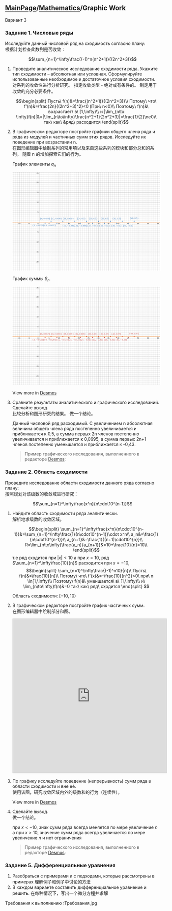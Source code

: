 <head>
  <script src="https://cdn.mathjax.org/mathjax/latest/MathJax.js?config=TeX-AMS-MML_HTMLorMML" type="text/javascript"></script>
  <script type="text/x-mathjax-config">
    MathJax.Hub.Config({
      tex2jax: {
      skipTags: ['script', 'noscript', 'style', 'textarea', 'pre'],
      inlineMath: [['$','$']]
      }
    });
  </script>
</head>

## [MainPage](../index.md)/[Mathematics](README.md)/Graphic Work

Вариант 3

### Задание 1. Числовые ряды

Исследуйте данный числовой ряд на сходимость согласно плану:  
根据计划检查此数列是否收敛：

$$\sum_{n=1}^\infty\frac{(-1)^n(n^2+1)}{(2n^2+3)}$$

1. Проведите аналитическое исследование сходимости ряда. Укажите тип сходимости – абсолютная или условная. Сформулируйте использованные необходимое и достаточное условия сходимости.  
   对系列的收敛性进行分析研究。 指定收敛类型 - 绝对或有条件的。 制定用于收敛的充分必要条件。

   $$\begin{split}
    Пусть\ f(n)&=\frac{(n^2+1)}{(2n^2+3)}\\
    Потому\ что\ f'(n)&=\frac{2n}{(2n^2+3)^2}<0 (При\ n<0)\\
    Поэтому\ f(n)&\ возрастает\ в\ [1,\infty)\\
    и |\lim_{n\to \infty}f(n)|&=|\lim_{n\to\infty}\frac{n^2+1}{2n^2+3}|=\frac{1}{2}\ne0\\
    так\ как\ &ряд\ расходится
   \end{split}$$
   

2. В графическом редакторе постройте графики общего члена ряда и ряда из модулей и частичных сумм этих рядов. Исследуйте их поведение при возрастании n.  
   在图形编辑器中绘制系列的常用项以及来自这些系列的模块和部分总和的系列。 随着 n 的增加探索它们的行为。

   График элементы $a_n$

   ![](../pic/GraphicWork2/GraphicWork2-1.svg)

   График суммы $S_n$

   ![](../pic/GraphicWork2/GraphicWork2-2.svg)

   View more in [Desmos](https://www.desmos.com/calculator/v7okjuxdts)

3. Сравните результаты аналитического и графического исследований. Сделайте вывод.  
   比较分析和图形研究的结果。 做一个结论。

   Данный числовой ряд расходимый. С увеличением n абсолютная величина общего члена ряда постепенно увеличивается и приближается к 0,5, а сумма первых 2n членов постепенно увеличивается и приближается к 0,0695, а сумма первых 2n+1 членов постепенно уменьшается и приближается к -0,43.

   > Пример графического исследования, выполненного в редакторе [Desmos](https://www.desmos.com/calculator/aa1pikkksx ):

### Задание 2. Область сходимости
Проведите исследование области сходимости данного ряда согласно плану:  
按照规划对该级数的收敛域进行研究：

$$\sum_{n=1}^\infty\frac{x^n}{n\cdot10^{n-1}}$$

1. Найдите область сходимости ряда аналитически.  
   解析地求级数的收敛区域。

   $$\begin{split}
    \sum_{n=1}^\infty\frac{x^n}{n\cdot10^{n-1}}&=\sum_{n=1}^\infty\frac{1}{n\cdot10^{n-1}}\cdot x^n\\
    a_n&=\frac{1}{n\cdot10^{n-1}}\\
    a_{n+1}&=\frac{1}{(n+1)\cdot10^{n}}\\
    R=\lim_{n\to\infty}\frac{a_n}{a_{n+1}}&=10+\frac{10}{n}=10\\
   \end{split}$$
   т.е ряд сходится при $|x|<10$
   а при $x=10$, ряд $\sum_{n=1}^\infty\frac{10}{n}$ расходится
   при $x=-10$, 
   $$\begin{split}
    \sum_{n=1}^\infty\frac{(-1)^n10}{n}\\
    Пусть\ f(n)&=\frac{10}{n}\\
    Потому\ что\ f'(x)&=-\frac{10}{n^2}<0\ при\ n \in[1,\infty)\\
    Поэтому\ f(n)&\ уменшается\ в\ [1,\infty)\\
    и\ \lim_{n\to\infty}f(n)&=0
    так\ как\ ряд\ схрдится
   \end{split}
   $$

   Область сходимости: $[-10,10)$

2. В графическом редакторе постройте график частичных сумм.  
   在图形编辑器中绘制部分和图。

   <iframe src="https://www.desmos.com/calculator/wnb3x35rng?embed" width="500" height="500" style="border: 1px solid #ccc" frameborder=0></iframe>

3. По графику исследуйте поведение (непрерывность) сумм ряда в области сходимости и вне её.  
   使用该图，研究收敛区域内外的级数和的行为（连续性）。

   View more in [Desmos](https://www.desmos.com/calculator/kdrto7abpo?lang=zh-CN)

4. Сделайте вывод.  
   做一个结论。

   при $x<-10$, знак сумм ряда всегда меняется по мере увеличение $n$
   а при $x>10$, значение сумм ряда всегда увеличается по мере увеличение $n$ и нет ограничения

   > Пример графического исследования, выполненного в редакторе [Desmos](https://www.desmos.com/calculator/kdrto7abpo):

### Задание 5. Дифференциальные уравнения

1. Разобраться с примерами  и с подходами, которые рассмотрены в примерах
   理解例子和例子中讨论的方法
2. В каждом варианте составить дифференциальное уравнение и решить.
   在每种情况下，写出一个微分方程并求解

Требования к выполнению :Требования.jpg

